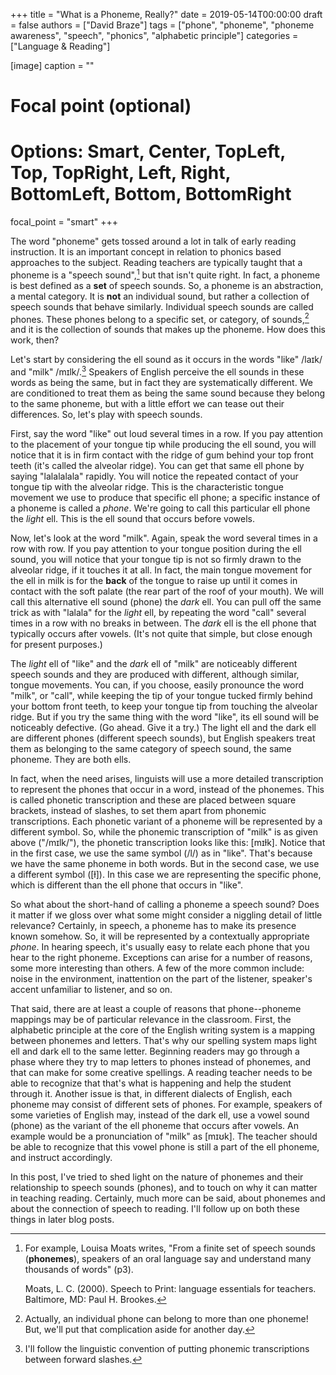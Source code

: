+++
title = "What is a Phoneme, Really?"
date = 2019-05-14T00:00:00
draft = false
authors = ["David Braze"]
tags = ["phone", "phoneme", "phoneme awareness", "speech", "phonics", "alphabetic principle"]
categories = ["Language & Reading"]

[image]
  caption = ""
  # Focal point (optional)
  # Options: Smart, Center, TopLeft, Top, TopRight, Left, Right, BottomLeft, Bottom, BottomRight
  focal_point = "smart"
+++



The word "phoneme" gets tossed around a lot in talk of early reading
instruction. It is an important concept in relation to phonics based
approaches to the subject. Reading teachers are typically taught that
a phoneme is a "speech sound",[^1] but that isn't quite right. In
fact, a phoneme is best defined as a **set** of speech sounds. So, a
phoneme is an abstraction, a mental category. It is **not** an
individual sound, but rather a collection of speech sounds that behave
similarly. Individual speech sounds are called phones. These phones
belong to a specific set, or category, of sounds,[^2] and it is the
collection of sounds that makes up the phoneme. How does this work,
then?

Let's start by considering the ell sound as it occurs in the words
"like" /la&#x026A;k/ and "milk" /m&#x026A;lk/.[^3] Speakers of English
perceive the ell sounds in these words as being the same, but in fact
they are systematically different. We are conditioned to treat them as
being the same sound because they belong to the same phoneme, but with
a little effort we can tease out their differences. So, let's play
with speech sounds.

First, say the word "like" out loud several times in a row. If you pay
attention to the placement of your tongue tip while producing the ell
sound, you will notice that it is in firm contact with the ridge of
gum behind your top front teeth (it's called the alveolar ridge). You
can get that same ell phone by saying "lalalalala" rapidly. You will
notice the repeated contact of your tongue tip with the alveolar
ridge. This is the characteristic tongue movement we use to produce
that specific ell phone; a specific instance of a phoneme is called a
*phone*. We're going to call this particular ell phone the *light*
ell. This is the ell sound that occurs before vowels.

Now, let's look at the word "milk". Again, speak the word several
times in a row with row. If you pay attention to your tongue position
during the ell sound, you will notice that your tongue tip is not so
firmly drawn to the alveolar ridge, if it touches it at all. In fact,
the main tongue movement for the ell in milk is for the **back** of
the tongue to raise up until it comes in contact with the soft palate
(the rear part of the roof of your mouth). We will call this
alternative ell sound (phone) the *dark* ell. You can pull off the
same trick as with "lalala" for the *light* ell, by repeating the word
"call" several times in a row with no breaks in between. The *dark*
ell is the ell phone that typically occurs after vowels. (It's not
quite that simple, but close enough for present purposes.)

The *light* ell of "like" and the *dark* ell of "milk" are noticeably
different speech sounds and they are produced with different, although
similar, tongue movements. You can, if you choose, easily pronounce
the word "milk", or "call", while keeping the tip of your tongue
tucked firmly behind your bottom front teeth, to keep your tongue tip
from touching the alveolar ridge. But if you try the same thing with
the word "like", its ell sound will be noticeably defective. (Go
ahead. Give it a try.) The light ell and the dark ell are different
phones (different speech sounds), but English speakers treat them as
belonging to the same category of speech sound, the same
phoneme. They are both ells.

In fact, when the need arises, linguists will use a more detailed
transcription to represent the phones that occur in a word, instead of
the phonemes. This is called phonetic transcription and these are
placed between square brackets, instead of slashes, to set them apart
from phonemic transcriptions. Each phonetic variant of a phoneme will
be represented by a different symbol. So, while the phonemic
transcription of "milk" is as given above ("/m&#x026A;lk/"), the
phonetic transcription looks like this: [m&#x026A;&#x26B;k]. Notice
that in the first case, we use the same symbol (/l/) as in "like".
That's because we have the same phoneme in both words. But in the
second case, we use a different symbol ([&#x26B;]). In this case we
are representing the specific phone, which is different than the ell phone
that occurs in "like".

So what about the short-hand of calling a phoneme a speech sound? Does
it matter if we gloss over what some might consider a niggling detail
of little relevance? Certainly, in speech, a phoneme has to make its
presence known somehow. So, it will be represented by a contextually
appropriate *phone*. In hearing speech, it's usually easy to relate
each phone that you hear to the right phoneme. Exceptions can arise
for a number of reasons, some more interesting than others. A few of
the more common include: noise in the environment, inattention on the
part of the listener, speaker's accent unfamiliar to listener, and so
on.

That said, there are at least a couple of reasons that phone--phoneme
mappings may be of particular relevance in the classroom. First, the
alphabetic principle at the core of the English writing system is a
mapping between phonemes and letters. That's why our spelling system
maps light ell and dark ell to the same letter. Beginning readers may
go through a phase where they try to map letters to phones instead of
phonemes, and that can make for some creative spellings. A reading
teacher needs to be able to recognize that that's what is happening
and help the student through it. Another issue is that, in different
dialects of English, each phoneme may consist of different sets of
phones. For example, speakers of some varieties of English may,
instead of the dark ell, use a vowel sound (phone) as the variant of
the ell phoneme that occurs after vowels. An example would be a
pronunciation of "milk" as [m&#x026A;&#x28A;k]. The teacher should be
able to recognize that this vowel phone is still a part of the ell
phoneme, and instruct accordingly.

In this post, I've tried to shed light on the nature of phonemes and
their relationship to speech sounds (phones), and to touch on why it
can matter in teaching reading. Certainly, much more can be said,
about phonemes and about the connection of speech to reading. I'll
follow up on both these things in later blog posts.

[^1]: For example, Louisa Moats writes, "From a finite set of speech
      sounds (**phonemes**), speakers of an oral language say and
      understand many thousands of words" (p3).<p>Moats,
      L. C. (2000). Speech to Print: language essentials for
      teachers. Baltimore, MD: Paul H. Brookes.

[^2]: Actually, an individual phone can belong to more than one
      phoneme! But, we'll put that complication aside for another day.

[^3]: I'll follow the linguistic convention of putting phonemic
      transcriptions between forward slashes.
